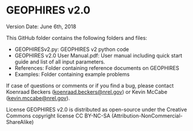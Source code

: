 # GEOPHIRES v2.0
Version Date: June 6th, 2018

This GitHub folder contains the following folders and files:
- GEOPHIRESv2.py: GEOPHIRES v2 python code
- GEOPHIRES v2.0 User Manual.pdf: User manual including quick start guide and list of all input parameters.
- References: Folder containing reference documents on GEOPHIRES
- Examples: Folder containing example problems

If case of questions or comments or if you find a bug, please contact Koenraad Beckers (koenraad.beckers@nrel.gov) or Kevin McCabe (kevin.mccabe@nrel.gov).

License
GEOPHIRES v2.0 is distributed as open-source under the Creative Commons copyright license CC BY-NC-SA (Attribution-NonCommercial-ShareAlike)
